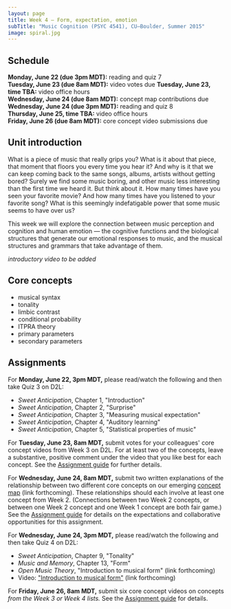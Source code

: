 ```yaml
---
layout: page
title: Week 4 – Form, expectation, emotion
subTitle: "Music Cognition (PSYC 4541), CU–Boulder, Summer 2015"
image: spiral.jpg
---
```


## Schedule

**Monday, June 22 (due 3pm MDT):** reading and quiz 7  
**Tuesday, June 23 (due 8am MDT):** video votes due
**Tuesday, June 23, time TBA:** video office hours  
**Wednesday, June 24 (due 8am MDT):** concept map contributions due  
**Wednesday, June 24 (due 3pm MDT):** reading and quiz 8  
**Thursday, June 25, time TBA:** video office hours  
**Friday, June 26 (due 8am MDT):** core concept video submissions due


## Unit introduction

What is a piece of music that really grips you? What is it about that piece, that moment that floors you every time you hear it? And why is it that we can keep coming back to the same songs, albums, artists without getting bored? Surely we find some music boring, and other music less interesting than the first time we heard it. But think about it. How many times have you seen your favorite movie? And how many times have you listened to your favorite song? What is this seemingly indefatigable power that some music seems to have over us?

This week we will explore the connection between music perception and cognition and human emotion — the cognitive functions and the biological structures that generate our emotional responses to music, and the musical structures and grammars that take advantage of them.

*introductory video to be added*


## Core concepts

- musical syntax  
- tonality  
- limbic contrast  
- conditional probability  
- ITPRA theory  
- primary parameters  
- secondary parameters

## Assignments

For **Monday, June 22, 3pm MDT,** please read/watch the following and then take Quiz 3 on D2L:

- *Sweet Anticipation*, Chapter 1, "Introduction"  
- *Sweet Anticipation*, Chapter 2, "Surprise"  
- *Sweet Anticipation*, Chapter 3, "Measuring musical expectation"  
- *Sweet Anticipation*, Chapter 4, "Auditory learning"  
- *Sweet Anticipation*, Chapter 5, "Statistical properties of music"  

For **Tuesday, June 23, 8am MDT,** submit votes for your colleagues' core concept videos from Week 3 on D2L. For at least two of the concepts, leave a substantive, positive comment under the video that you like best for each concept. See the [Assignment guide](/assessments/) for further details.

For **Wednesday, June 24, 8am MDT,** submit two written explanations of the relationship between two different core concepts on our emerging [concept map]() (link forthcoming). These relationships should each involve at least one concept from Week 2. (Connections between two Week 2 concepts, or between one Week 2 concept and one Week 1 concept are both fair game.) See the [Assignment guide](/assessments/) for details on the expectations and collaborative opportunities for this assignment.

For **Wednesday, June 24, 3pm MDT,** please read/watch the following and then take Quiz 4 on D2L:

- *Sweet Anticipation*, Chapter 9, "Tonality"  
- *Music and Memory*, Chapter 13, "Form"  
- *Open Music Theory*, "Introduction to musical form" (link forthcoming)  
- Video: ["Introduction to musical form"]() (link forthcoming)  

For **Friday, June 26, 8am MDT,** submit six core concept videos on concepts *from the Week 3 or Week 4 lists.* See the [Assignment guide](/assessments/) for details.